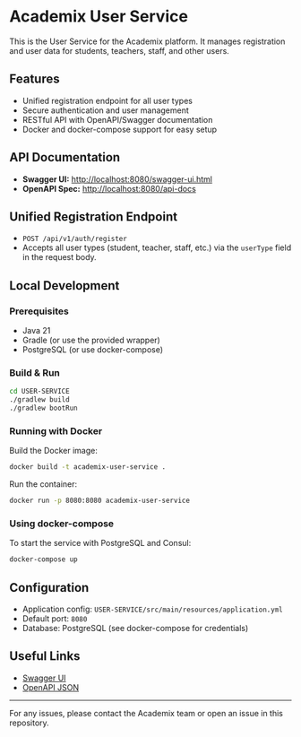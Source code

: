 # Academix User Service

This is the User Service for the Academix platform. It manages registration and user data for students, teachers, staff, and other users.

## Features
- Unified registration endpoint for all user types
- Secure authentication and user management
- RESTful API with OpenAPI/Swagger documentation
- Docker and docker-compose support for easy setup

## API Documentation
- **Swagger UI:** [http://localhost:8080/swagger-ui.html](http://localhost:8080/swagger-ui.html)
- **OpenAPI Spec:** [http://localhost:8080/api-docs](http://localhost:8080/api-docs)

## Unified Registration Endpoint
- `POST /api/v1/auth/register`
- Accepts all user types (student, teacher, staff, etc.) via the `userType` field in the request body.

## Local Development

### Prerequisites
- Java 21
- Gradle (or use the provided wrapper)
- PostgreSQL (or use docker-compose)

### Build & Run
```bash
cd USER-SERVICE
./gradlew build
./gradlew bootRun
```

### Running with Docker
Build the Docker image:
```bash
docker build -t academix-user-service .
```
Run the container:
```bash
docker run -p 8080:8080 academix-user-service
```

### Using docker-compose
To start the service with PostgreSQL and Consul:
```bash
docker-compose up
```

## Configuration
- Application config: `USER-SERVICE/src/main/resources/application.yml`
- Default port: `8080`
- Database: PostgreSQL (see docker-compose for credentials)

## Useful Links
- [Swagger UI](http://localhost:8080/swagger-ui.html)
- [OpenAPI JSON](http://localhost:8080/api-docs)

---
For any issues, please contact the Academix team or open an issue in this repository.
